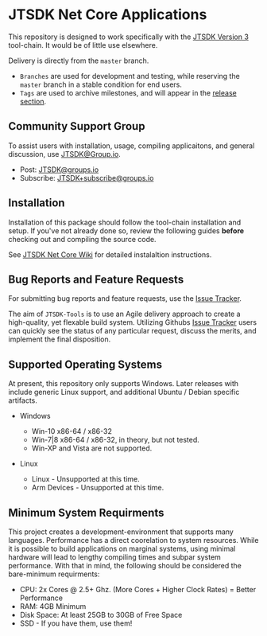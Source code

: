 # JTSDK Net Core Applications
This repository is designed to work specifically with the 
[JTSDK Version 3](https://sourceforge.net/projects/jtsdk/files/win32/3.0.0/release/)
tool-chain. It would be of little use elsewhere.

Delivery is directly from the `master` branch. 
- `Branches` are used for development and testing, while reserving the `master` branch in a stable
condition for end users. 
- `Tags` are used to archive milestones, and will appear
in the [release section](https://github.com/KI7MT/jtsdk-dotnet-core/releases).

## Community Support Group
To assist users with installation, usage, compiling applicaitons, and
general discussion, use [JTSDK@Group.io](https://groups.io/g/JTSDK).

- Post: [JTSDK@groups.io](JTSDK@groups.io)
- Subscribe: [JTSDK+subscribe@groups.io](JTSDK+subscribe@groups.io)

## Installation
Installation of this package should follow the tool-chain installation and
setup. If you've not already done so, review the following guides **before**
checking out and compiling the source code.

See [JTSDK Net Core Wiki](https://github.com/KI7MT/jtsdk-dotnet-core/wiki) for
detailed instalaltion instructions.

## Bug Reports and Feature Requests
For submitting bug reports and feature requests, use the [Issue Tracker](https://github.com/KI7MT/jtsdk-dotnet-core/issues).

The aim of `JTSDK-Tools` is to use an Agile delivery approach to create a high-quality, yet flexable build system. Utilizing Githubs 
[Issue Tracker](https://github.com/KI7MT/jtsdk-dotnet-core/issues)
users can quickly see the status of any particular request, discuss the merits,
and implement the final disposition.

## Supported Operating Systems
At present, this repository only supports Windows. Later releases with include
generic Linux support, and additional Ubuntu / Debian specific artifacts.

- Windows
    - Win-10 x86-64 / x86-32
    - Win-7|8 x86-64 / x86-32, in theory, but not tested.
    - Win-XP and Vista are not supported.

- Linux
    - Linux - Unsupported at this time.
    - Arm Devices - Unsupported at this time.

## Minimum System Requirments
This project creates a development-environment that supports many languages.
Performance has a direct coorelation to system resources. While it is possible
to build applications on marginal systems, using minimal hardware will lead to
lengthy compiling times and subpar system performance. With that in
mind, the following should be considered the bare-minimum requirments:

- CPU: 2x Cores @ 2.5+ Ghz. (More Cores + Higher Clock Rates) = Better Performance
- RAM: 4GB Minimum
- Disk Space: At least 25GB to 30GB of Free Space
- SSD - If you have them, use them!